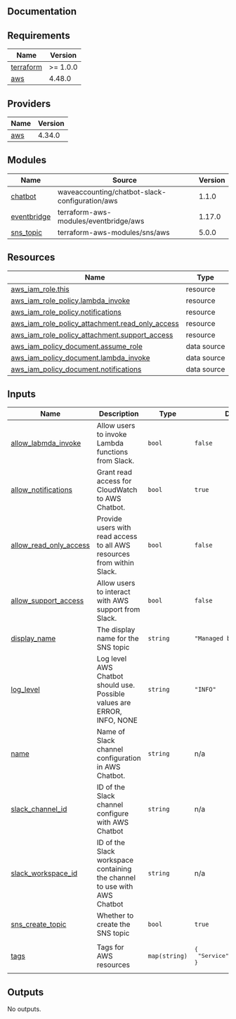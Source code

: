 ## Documentation

<!-- BEGINNING OF PRE-COMMIT-TERRAFORM DOCS HOOK -->

## Requirements

| Name                                                                     | Version  |
| ------------------------------------------------------------------------ | -------- |
| <a name="requirement_terraform"></a> [terraform](#requirement_terraform) | >= 1.0.0 |
| <a name="requirement_aws"></a> [aws](#requirement_aws)                   | 4.48.0   |

## Providers

| Name                                             | Version |
| ------------------------------------------------ | ------- |
| <a name="provider_aws"></a> [aws](#provider_aws) | 4.34.0  |

## Modules

| Name                                                                 | Source                                         | Version |
| -------------------------------------------------------------------- | ---------------------------------------------- | ------- |
| <a name="module_chatbot"></a> [chatbot](#module_chatbot)             | waveaccounting/chatbot-slack-configuration/aws | 1.1.0   |
| <a name="module_eventbridge"></a> [eventbridge](#module_eventbridge) | terraform-aws-modules/eventbridge/aws          | 1.17.0  |
| <a name="module_sns_topic"></a> [sns\_topic](#module_sns_topic)      | terraform-aws-modules/sns/aws                  | 5.0.0   |

## Resources

| Name                                                                                                                                                      | Type        |
| --------------------------------------------------------------------------------------------------------------------------------------------------------- | ----------- |
| [aws_iam_role.this](https://registry.terraform.io/providers/hashicorp/aws/4.48.0/docs/resources/iam_role)                                                 | resource    |
| [aws_iam_role_policy.lambda_invoke](https://registry.terraform.io/providers/hashicorp/aws/4.48.0/docs/resources/iam_role_policy)                          | resource    |
| [aws_iam_role_policy.notifications](https://registry.terraform.io/providers/hashicorp/aws/4.48.0/docs/resources/iam_role_policy)                          | resource    |
| [aws_iam_role_policy_attachment.read_only_access](https://registry.terraform.io/providers/hashicorp/aws/4.48.0/docs/resources/iam_role_policy_attachment) | resource    |
| [aws_iam_role_policy_attachment.support_access](https://registry.terraform.io/providers/hashicorp/aws/4.48.0/docs/resources/iam_role_policy_attachment)   | resource    |
| [aws_iam_policy_document.assume_role](https://registry.terraform.io/providers/hashicorp/aws/4.48.0/docs/data-sources/iam_policy_document)                 | data source |
| [aws_iam_policy_document.lambda_invoke](https://registry.terraform.io/providers/hashicorp/aws/4.48.0/docs/data-sources/iam_policy_document)               | data source |
| [aws_iam_policy_document.notifications](https://registry.terraform.io/providers/hashicorp/aws/4.48.0/docs/data-sources/iam_policy_document)               | data source |

## Inputs

| Name                                                                                                   | Description                                                              | Type          | Default                                        | Required |
| ------------------------------------------------------------------------------------------------------ | ------------------------------------------------------------------------ | ------------- | ---------------------------------------------- | :------: |
| <a name="input_allow_labmda_invoke"></a> [allow\_labmda\_invoke](#input_allow_labmda_invoke)           | Allow users to invoke Lambda functions from Slack.                       | `bool`        | `false`                                        |    no    |
| <a name="input_allow_notifications"></a> [allow\_notifications](#input_allow_notifications)            | Grant read access for CloudWatch to AWS Chatbot.                         | `bool`        | `true`                                         |    no    |
| <a name="input_allow_read_only_access"></a> [allow\_read\_only\_access](#input_allow_read_only_access) | Provide users with read access to all AWS resources from within Slack.   | `bool`        | `false`                                        |    no    |
| <a name="input_allow_support_access"></a> [allow\_support\_access](#input_allow_support_access)        | Allow users to interact with AWS support from Slack.                     | `bool`        | `false`                                        |    no    |
| <a name="input_display_name"></a> [display\_name](#input_display_name)                                 | The display name for the SNS topic                                       | `string`      | `"Managed by Terraform"`                       |    no    |
| <a name="input_log_level"></a> [log\_level](#input_log_level)                                          | Log level AWS Chatbot should use. Possible values are ERROR, INFO, NONE  | `string`      | `"INFO"`                                       |    no    |
| <a name="input_name"></a> [name](#input_name)                                                          | Name of Slack channel configuration in AWS Chatbot.                      | `string`      | n/a                                            |   yes    |
| <a name="input_slack_channel_id"></a> [slack\_channel\_id](#input_slack_channel_id)                    | ID of the Slack channel configure with AWS Chatbot                       | `string`      | n/a                                            |   yes    |
| <a name="input_slack_workspace_id"></a> [slack\_workspace\_id](#input_slack_workspace_id)              | ID of the Slack workspace containing the channel to use with AWS Chatbot | `string`      | n/a                                            |   yes    |
| <a name="input_sns_create_topic"></a> [sns\_create\_topic](#input_sns_create_topic)                    | Whether to create the SNS topic                                          | `bool`        | `true`                                         |    no    |
| <a name="input_tags"></a> [tags](#input_tags)                                                          | Tags for AWS resources                                                   | `map(string)` | <pre>{<br> "Service": "AWS ChatBot"<br>}</pre> |    no    |

## Outputs

No outputs.

<!-- END OF PRE-COMMIT-TERRAFORM DOCS HOOK -->
